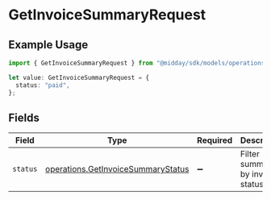 # GetInvoiceSummaryRequest

## Example Usage

```typescript
import { GetInvoiceSummaryRequest } from "@midday/sdk/models/operations";

let value: GetInvoiceSummaryRequest = {
  status: "paid",
};
```

## Fields

| Field                                                                                    | Type                                                                                     | Required                                                                                 | Description                                                                              | Example                                                                                  |
| ---------------------------------------------------------------------------------------- | ---------------------------------------------------------------------------------------- | ---------------------------------------------------------------------------------------- | ---------------------------------------------------------------------------------------- | ---------------------------------------------------------------------------------------- |
| `status`                                                                                 | [operations.GetInvoiceSummaryStatus](../../models/operations/getinvoicesummarystatus.md) | :heavy_minus_sign:                                                                       | Filter summary by invoice status                                                         | paid                                                                                     |